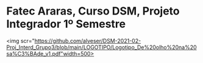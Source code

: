 # Fatec Araras, Curso DSM, Projeto Integrador 1º Semestre

<img scr="https://github.com/alveser/DSM-2021-02-Proj_Interd_Grupo3/blob/main/LOGOTIPO/Logotipo_De%20olho%20na%20sa%C3%BAde_v1.pdf"width=500>


